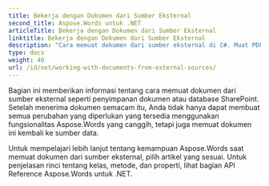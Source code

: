 ```yaml
---
title: Bekerja dengan Dokumen dari Sumber Eksternal
second_title: Aspose.Words untuk .NET
articleTitle: Bekerja dengan Dokumen dari Sumber Eksternal
linktitle: Bekerja dengan Dokumen dari Sumber Eksternal
description: "Cara memuat dokumen dari sumber eksternal di C#. Muat PDF, DOCX, DOC, RTF, ODT, EPUB, HTML dan file lainnya dari SharePoint atau database untuk diproses lebih lanjut menggunakan C#."
type: docs
weight: 40
url: /id/net/working-with-documents-from-external-sources/
---
```


Bagian ini memberikan informasi tentang cara memuat dokumen dari sumber eksternal seperti penyimpanan dokumen atau database SharePoint. Setelah menerima dokumen semacam itu, Anda tidak hanya dapat membuat semua perubahan yang diperlukan yang tersedia menggunakan fungsionalitas Aspose.Words yang canggih, tetapi juga memuat dokumen ini kembali ke sumber data.

Untuk mempelajari lebih lanjut tentang kemampuan Aspose.Words saat memuat dokumen dari sumber eksternal, pilih artikel yang sesuai. Untuk penjelasan rinci tentang kelas, metode, dan properti, lihat bagian API Reference Aspose.Words untuk .NET.